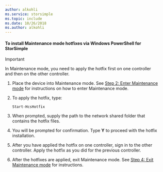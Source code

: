 ```yaml
---
author: alkohli
ms.service: storsimple
ms.topic: include
ms.date: 10/26/2018
ms.author: alkohli
---
```


#### To install Maintenance mode hotfixes via Windows PowerShell for StorSimple
> [!IMPORTANT]
> In Maintenance mode, you need to apply the hotfix first on one controller and then on the other controller.
> 
> 

1. Place the device into Maintenance mode. See [Step 2: Enter Maintenance mode](../articles/storsimple/storsimple-update-device.md#step2) for instructions on how to enter Maintenance mode.
2. To apply the hotfix, type:
   
     `Start-HcsHotfix` 
3. When prompted, supply the path to the network shared folder that contains the hotfix files.
4. You will be prompted for confirmation. Type **Y** to proceed with the hotfix installation.
5. After you have applied the hotfix on one controller, sign in to the other controller. Apply the hotfix as you did for the previous controller.
6. After the hotfixes are applied, exit Maintenance mode. See [Step 4: Exit Maintenance mode](../articles/storsimple/storsimple-update-device.md#step4) for instructions.

